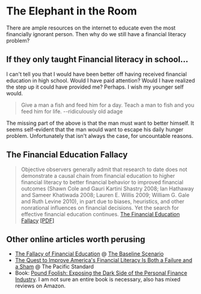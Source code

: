 # The Elephant in the Room
There are ample resources on the internet to educate even the most financially ignorant person. Then why do we still have a financial literacy problem? 

## If they only taught Financial literacy in school...  
I can't tell you that I would have been better off having received financial education in high school. Would I have paid attention? Would I have realized the step up it could have provided me? Perhaps. I wish my younger self would. 

> Give a man a fish and feed him for a day. Teach a man to fish and you feed him for life. --ridiculously old adage
  
The missing part of the above is that the man must want to better himself. It seems self-evident that the man would want to escape his daily hunger problem. Unfortunately that isn't always the case, for uncountable reasons.

## The Financial Education Fallacy
>Objective observers generally admit that research to date does not demonstrate a causal chain
from financial education to higher financial literacy to better financial behavior to improved
financial outcomes (Shawn Cole and Gauri Kartini Shastry 2008; Ian Hathaway and Sameer
Khatiwada 2008; Lauren E. Willis 2009; William G. Gale and Ruth Levine 2010), in part due to
biases, heuristics, and other nonrational influences on financial decisions. Yet the search for
effective financial education continues. [The Financial Education Fallacy](https://webcache.googleusercontent.com/search?q=cache:eL1lVnAW8N0J:https://www.aeaweb.org/aea/2011conference/program/retrieve.php%3Fpdfid%3D565+&cd=1&hl=en&ct=clnk&gl=us)
[[PDF]](https://www.aeaweb.org/aea/2011conference/program/retrieve.php?pdfid=565)

## Other online articles worth perusing
* [The Fallacy of Financial Education](http://baselinescenario.com/2014/03/07/the-fallacy-of-financial-education/) @ [The Baseline Scenario](http://baselinescenario.com/)
* [The Quest to Improve America's Financial Literacy Is Both a Failure and a Sham](http://www.psmag.com/business-economics/quest-improve-americas-financial-literacy-failure-sham-72309) @ The Pacific Standard
* Book: [Pound Foolish: Exposing the Dark Side of the Personal Finance Industry](http://smile.amazon.com/Pound-Foolish-Exposing-Personal-Industry). I am not sure an entire book is necessary, also has mixed reviews on Amazon.
